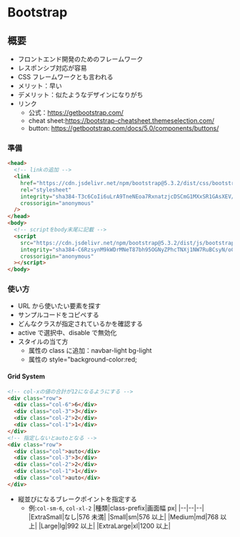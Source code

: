 # Bootstrap

## 概要

- フロントエンド開発のためのフレームワーク
- レスポンシブ対応が容易
- CSS フレームワークとも言われる
- メリット：早い
- デメリット：似たようなデザインになりがち
- リンク
  - 公式：https://getbootstrap.com/
  - cheat sheet:https://bootstrap-cheatsheet.themeselection.com/
  - button: https://getbootstrap.com/docs/5.0/components/buttons/

### 準備

```html
<head>
  <!-- linkの追加 -->
  <link
    href="https://cdn.jsdelivr.net/npm/bootstrap@5.3.2/dist/css/bootstrap.min.css"
    rel="stylesheet"
    integrity="sha384-T3c6CoIi6uLrA9TneNEoa7RxnatzjcDSCmG1MXxSR1GAsXEV/Dwwykc2MPK8M2HN"
    crossorigin="anonymous"
  />
</head>
<body>
  <!-- scriptをbody末尾に記載 -->
  <script
    src="https://cdn.jsdelivr.net/npm/bootstrap@5.3.2/dist/js/bootstrap.bundle.min.js"
    integrity="sha384-C6RzsynM9kWDrMNeT87bh95OGNyZPhcTNXj1NW7RuBCsyN/o0jlpcV8Qyq46cDfL"
    crossorigin="anonymous"
  ></script>
</body>
```

### 使い方

- URL から使いたい要素を探す
- サンプルコードをコピペする
- どんなクラスが指定されているかを確認する
- active で選択中、disable で無効化
- スタイルの当て方
  - 属性の class に追加：navbar-light bg-light
  - 属性の style="background-color:red;

#### Grid System

```html
<!-- col-xの値の合計が12になるようにする -->
<div class="row">
  <div class="col-6">6</div>
  <div class="col-3">3</div>
  <div class="col-2">2</div>
  <div class="col-1">1</div>
</div>
<!-- 指定しないとautoとなる -->
<div class="row">
  <div class="col">auto</div>
  <div class="col-3">3</div>
  <div class="col-2">2</div>
  <div class="col-1">1</div>
  <div class="col">auto</div>
</div>
```

- 縦並びになるブレークポイントを指定する
    - 例:`col-sm-6`, `col-xl-2`
  |種類|class-prefix|画面幅 px|
  |--|--|--|
  |ExtraSmall|なし|576 未満|
  |Small|sm|576 以上|
  |Medium|md|768 以上|
  |Large|lg|992 以上|
  |ExtraLarge|xl|1200 以上|
